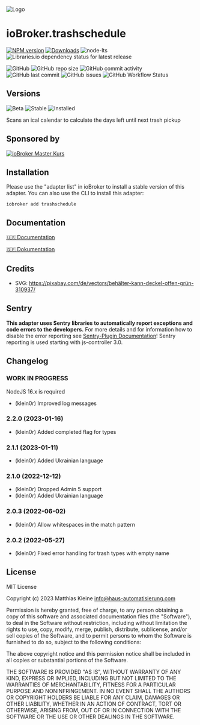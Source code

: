 ![Logo](admin/trashschedule.png)

# ioBroker.trashschedule

[![NPM version](https://img.shields.io/npm/v/iobroker.trashschedule?style=flat-square)](https://www.npmjs.com/package/iobroker.trashschedule)
[![Downloads](https://img.shields.io/npm/dm/iobroker.trashschedule?label=npm%20downloads&style=flat-square)](https://www.npmjs.com/package/iobroker.trashschedule)
![node-lts](https://img.shields.io/node/v-lts/iobroker.trashschedule?style=flat-square)
![Libraries.io dependency status for latest release](https://img.shields.io/librariesio/release/npm/iobroker.trashschedule?label=npm%20dependencies&style=flat-square)

![GitHub](https://img.shields.io/github/license/klein0r/iobroker.trashschedule?style=flat-square)
![GitHub repo size](https://img.shields.io/github/repo-size/klein0r/iobroker.trashschedule?logo=github&style=flat-square)
![GitHub commit activity](https://img.shields.io/github/commit-activity/m/klein0r/iobroker.trashschedule?logo=github&style=flat-square)
![GitHub last commit](https://img.shields.io/github/last-commit/klein0r/iobroker.trashschedule?logo=github&style=flat-square)
![GitHub issues](https://img.shields.io/github/issues/klein0r/iobroker.trashschedule?logo=github&style=flat-square)
![GitHub Workflow Status](https://img.shields.io/github/actions/workflow/status/klein0r/iobroker.trashschedule/test-and-release.yml?branch=master&logo=github&style=flat-square)

## Versions

![Beta](https://img.shields.io/npm/v/iobroker.trashschedule.svg?color=red&label=beta)
![Stable](http://iobroker.live/badges/trashschedule-stable.svg)
![Installed](http://iobroker.live/badges/trashschedule-installed.svg)

Scans an ical calendar to calculate the days left until next trash pickup

## Sponsored by

[![ioBroker Master Kurs](https://haus-automatisierung.com/images/ads/ioBroker-Kurs.png)](https://haus-automatisierung.com/iobroker-kurs/?refid=iobroker-trashschedule)

## Installation

Please use the "adapter list" in ioBroker to install a stable version of this adapter. You can also use the CLI to install this adapter:

```
iobroker add trashschedule
```

## Documentation

[🇺🇸 Documentation](./docs/en/README.md)

[🇩🇪 Dokumentation](./docs/de/README.md)

## Credits

- SVG: https://pixabay.com/de/vectors/behälter-kann-deckel-offen-grün-310937/

## Sentry

**This adapter uses Sentry libraries to automatically report exceptions and code errors to the developers.** For more details and for information how to disable the error reporting see [Sentry-Plugin Documentation](https://github.com/ioBroker/plugin-sentry#plugin-sentry)! Sentry reporting is used starting with js-controller 3.0.

## Changelog

<!--
  Placeholder for the next version (at the beginning of the line):
  ### **WORK IN PROGRESS**
-->
### **WORK IN PROGRESS**

NodeJS 16.x is required

* (klein0r) Improved log messages

### 2.2.0 (2023-01-16)

* (klein0r) Added completed flag for types

### 2.1.1 (2023-01-11)

* (klein0r) Added Ukrainian language

### 2.1.0 (2022-12-12)

* (klein0r) Dropped Admin 5 support
* (klein0r) Added Ukrainian language

### 2.0.3 (2022-06-02)

* (klein0r) Allow whitespaces in the match pattern

### 2.0.2 (2022-05-27)

* (klein0r) Fixed error handling for trash types with empty name

## License

MIT License

Copyright (c) 2023 Matthias Kleine <info@haus-automatisierung.com>

Permission is hereby granted, free of charge, to any person obtaining a copy
of this software and associated documentation files (the "Software"), to deal
in the Software without restriction, including without limitation the rights
to use, copy, modify, merge, publish, distribute, sublicense, and/or sell
copies of the Software, and to permit persons to whom the Software is
furnished to do so, subject to the following conditions:

The above copyright notice and this permission notice shall be included in all
copies or substantial portions of the Software.

THE SOFTWARE IS PROVIDED "AS IS", WITHOUT WARRANTY OF ANY KIND, EXPRESS OR
IMPLIED, INCLUDING BUT NOT LIMITED TO THE WARRANTIES OF MERCHANTABILITY,
FITNESS FOR A PARTICULAR PURPOSE AND NONINFRINGEMENT. IN NO EVENT SHALL THE
AUTHORS OR COPYRIGHT HOLDERS BE LIABLE FOR ANY CLAIM, DAMAGES OR OTHER
LIABILITY, WHETHER IN AN ACTION OF CONTRACT, TORT OR OTHERWISE, ARISING FROM,
OUT OF OR IN CONNECTION WITH THE SOFTWARE OR THE USE OR OTHER DEALINGS IN THE
SOFTWARE.
